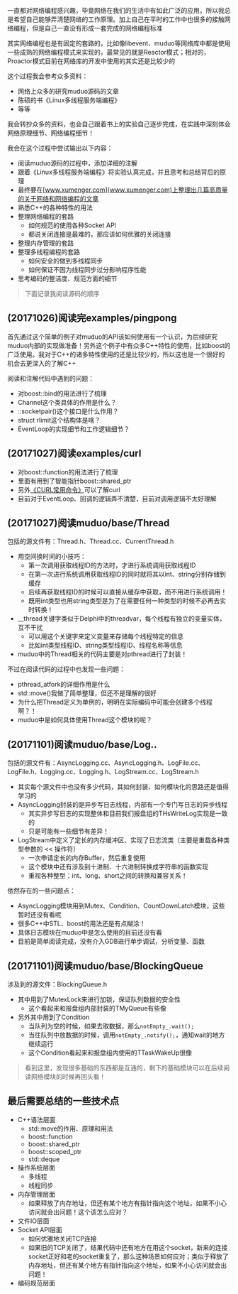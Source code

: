 一直都对网络编程感兴趣，毕竟网络在我们的生活中有如此广泛的应用。所以我总是希望自己能够弄清楚网络的工作原理。加上自己在平时的工作中也很多的接触网络编程，但是自己一直没有形成一套完成的网络编程标准

其实网络编程也是有固定的套路的，比如像libevent、muduo等网络库中都是使用一些成熟的网络编程模式来实现的，最常见的就是Reactor模式；相对的，Proactor模式目前在网络库的开发中使用的其实还是比较少的

这个过程我会参考众多资料：

* 网络上众多的研究muduo源码的文章
* 陈硕的书《Linux多线程服务端编程》
* 等等

我会转抄众多的资料，也会自己跟着书上的实验自己逐步完成，在实践中深刻体会网络原理细节、网络编程细节！

我会在这个过程中尝试输出以下内容：

* 阅读muduo源码的过程中，添加详细的注解
* 跟着《Linux多线程服务端编程》将实验认真完成，并且思考和总结背后的原理
* 最终要在[www.xumenger.com](www.xumenger.com)上整理出几篇高质量的关于网络和网络编程的文章
* 熟悉C++的各种特性的用法
* 整理网络编程的套路
	* 如何规范的使用各种Socket API
	* 都说关闭连接是最难的，那应该如何优雅的关闭连接
* 整理内存管理的套路
* 整理多线程编程的套路
	* 如何安全的做到多线程同步
	* 如何保证不因为线程同步过分影响程序性能
* 思考编码的整洁度、规范方面的细节

>下面记录我阅读源码的顺序

## (20171026)阅读完examples/pingpong

首先通过这个简单的例子对muduo的API该如何使用有一个认识，为后续研究muduo内部的实现做准备！另外这个例子中有众多C++特性的使用，比如boost的广泛使用。我对于C++的诸多特性使用的还是比较少的，所以这也是一个很好的机会去更深入的了解C++

阅读和注解代码中遇到的问题：

* 对boost::bind的用法进行了梳理
* Channel这个类具体的作用是什么？
* ::socketpair()这个接口是什么作用？
* struct rlimit这个结构体是啥？
* EventLoop的实现细节和工作逻辑细节？

## (20171027)阅读examples/curl

* 对boost::function的用法进行了梳理
* 里面有用到了智能指针boost::shared_ptr
* 另外[《CURL常用命令》](http://www.cnblogs.com/gbyukg/p/3326825.html)可以了解curl
* 目前对于EventLoop、回调的逻辑弄不清楚，目前对调用逻辑不太好理解

## (20171027)阅读muduo/base/Thread

包括的源文件有：Thread.h、Thread.cc、CurrentThread.h

* 用空间换时间的小技巧：
	* 第一次调用获取线程ID的方法时，才进行系统调用获取线程ID
	* 在第一次进行系统调用获取线程ID的同时就将其以int、string分别存储到缓存
	* 后续再获取线程ID的时候可以直接从缓存中获取，而不用进行系统调用！
	* 既用int类型也用string类型是为了在需要任何一种类型的时候不必再去实时转换！
* \_\_thread关键字类似于Delphi中的threadvar，每个线程有独立的变量实体，互不干扰
	* 可以用这个关键字来定义变量来存储每个线程特定的信息
	* 比如int类型线程ID、string类型线程ID、线程名称等信息
* muduo中的Thread相关的代码主要是对pthread进行了封装！

不过在阅读代码的过程中也发现一些问题：

* pthread\_atfork的详细作用是什么
* std::move()我做了简单整理，但还不是理解的很好
* 为什么把Thread定义为单例的，明明在实际编码中可能会创建多个线程啊？！
* muduo中是如何具体使用Thread这个模块的呢？

## (20171101)阅读muduo/base/Log..

包括的源文件有：AsyncLogging.cc、AsyncLogging.h、LogFile.cc、LogFile.h、Logging.cc、Logging.h、LogStream.cc、LogStream.h

* 其实每个源文件中也没有多少代码，其如何封装、如何模块化的思路还是值得学习的
* AsyncLogging封装的是异步写日志线程，内部有一个专门写日志的异步线程
	* 其实异步写日志的实现整体和目前我们报盘组的THsWriteLog实现是一致的
	* 只是可能有一些细节有差异！
* LogStream中定义了定长的内存缓冲区、实现了日志流类（主要是重载各种类型参数的 << 操作符）
	* 一次申请定长的内存Buffer，然后重复使用
	* 这个模块中还有涉及到十进制、十六进制转换成字符串的函数实现
	* 重视各种整型：int、long、short之间的转换和兼容关系！

依然存在的一些问题点：

* AsyncLogging模块用到Mutex、Condition、CountDownLatch模块，这些暂时还没有看呢
* 很多C++中STL、boost的用法还是有点糊涂！
* 具体日志模块在muduo中是怎么使用的目前还没有看
* 目前是简单阅读完成，没有介入GDB进行单步调试，分析变量、函数

## (20171101)阅读muduo/base/BlockingQueue

涉及到的源文件：BlockingQueue.h

* 其中用到了MutexLock来进行加锁，保证队列数据的安全性
	* 这个看起来和报盘组内部封装的TMyQueue有些像
* 另外其中用到了Condition
	* 当队列为空的时候，如果去取数据，那么`notEmpty_.wait();`
	* 当往队列中放数据的时候，调用`notEmpty_.notify();`，通知wait的地方继续运行
	* 这个Condition看起来和报盘组内使用的TTaskWakeUp很像

>看到这里，发现很多基础的东西都是互通的，剩下的基础模块可以在后续阅读网络模块的时候再回头看！

## 最后需要总结的一些技术点

* C++语法层面
	* std::move的作用、原理和用法
	* boost::function
	* boost::shared_ptr
	* boost::scoped_ptr
	* std::deque
* 操作系统层面
	* 多线程
	* 线程同步
* 内存管理层面
	* 如果释放了内存地址，但还有某个地方有指针指向这个地址，如果不小心访问就会出问题！这个该怎么应对？
* 文件IO层面
* Socket API层面
	* 如何优雅地关闭TCP连接
	* 如果旧的TCP关闭了，结果代码中还有地方在用这个socket，新来的连接socket正好和老的socket重复了，那么这种场景如何应对；类似于释放了内存地址，但还有某个地方有指针指向这个地址，如果不小心访问就会出问题！
* 编码规范层面
